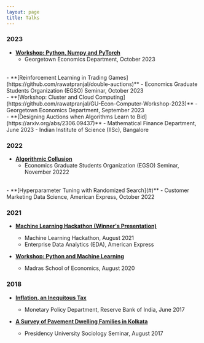 ```yaml
---
layout: page
title: Talks
---
```


### 2023

- **[Workshop: Python, Numpy and PyTorch](#)**
  - Georgetown Economics Department, October 2023
<br>
- **[Reinforcement Learning in Trading Games](https://github.com/rawatpranjal/double-auctions)**
  - Economics Graduate Students Organization (EGSO) Seminar, October 2023
<br>
- **[Workshop: Cluster and Cloud Computing](https://github.com/rawatpranjal/GU-Econ-Computer-Workshop-2023)**
  - Georgetown Economics Department, September 2023
<br>
- **[Designing Auctions when Algorithms Learn to Bid](https://arxiv.org/abs/2306.09437)**
  - Mathematical Finance Department, June 2023
  - Indian Institute of Science (IISc), Bangalore

### 2022

- **[Algorithmic Collusion](https://github.com/rawatpranjal/algorithmic-auctions)**
  - Economics Graduate Students Organization (EGSO) Seminar, November 20222
<br>
- **[Hyperparameter Tuning with Randomized Search](#)**
  - Customer Marketing Data Science, American Express, October 2022

### 2021

- **[Machine Learning Hackathon (Winner's Presentation)](#)**
  - Machine Learning Hackathon, August 2021
  - Enterprise Data Analytics (EDA), American Express

- **[Workshop: Python and Machine Learning](https://github.com/rawatpranjal/MSE-Python-Workshop-2021)**
  - Madras School of Economics, August 2020

### 2018

- **[Inflation, an Inequitous Tax](https://rawatpranjal.github.io/docs/VolatilityPersistenceandSynchronisationinStateBusinessCycles1960-2014.pdf)**
  - Monetary Policy Department, Reserve Bank of India, June 2017

- **[A Survey of Pavement Dwelling Families in Kolkata](https://papers.ssrn.com/sol3/papers.cfm?abstract_id=2532309)**
  - Presidency University Sociology Seminar, August 2017
